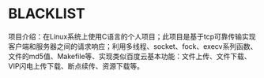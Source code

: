 # BLACKLIST
项目介绍：在Linux系统上使用C语言的个人项目；此项目是基于tcp可靠传输实现客户端和服务器之间的请求响应；利用多线程、socket、fock、execv系列函数、文件的md5值、Makefile等、实现类似百度云基本功能：文件上传、文件下载、VIP闪电上传下载、断点续传、资源下载等。 
